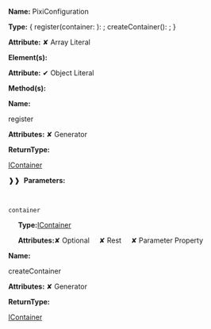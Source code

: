 **Name:** PixiConfiguration

**Type:** { register(container: ): ; createContainer(): ; }

**Attribute:** ✘ Array Literal

**Element(s):**

**Attribute:** ✔ Object Literal

**Method(s):**

**Name:**

register

**Attributes:** ✘ Generator

**ReturnType:**

[IContainer](https://gitbook-18.gitbook.io/au//kernel/di/interfaces/icontainer)

❱❱&nbsp;&nbsp;**Parameters:**

&nbsp;&nbsp;&nbsp;&nbsp;&nbsp;
```
container
```

&nbsp;&nbsp;&nbsp;&nbsp;&nbsp;**Type:**[IContainer](https://gitbook-18.gitbook.io/au//kernel/di/interfaces/icontainer)

&nbsp;&nbsp;&nbsp;&nbsp;&nbsp;**Attributes:**✘ Optional&nbsp;&nbsp;&nbsp;&nbsp;&nbsp;✘ Rest&nbsp;&nbsp;&nbsp;&nbsp;&nbsp;✘ Parameter Property

**Name:**

createContainer

**Attributes:** ✘ Generator

**ReturnType:**

[IContainer](https://gitbook-18.gitbook.io/au//kernel/di/interfaces/icontainer)

